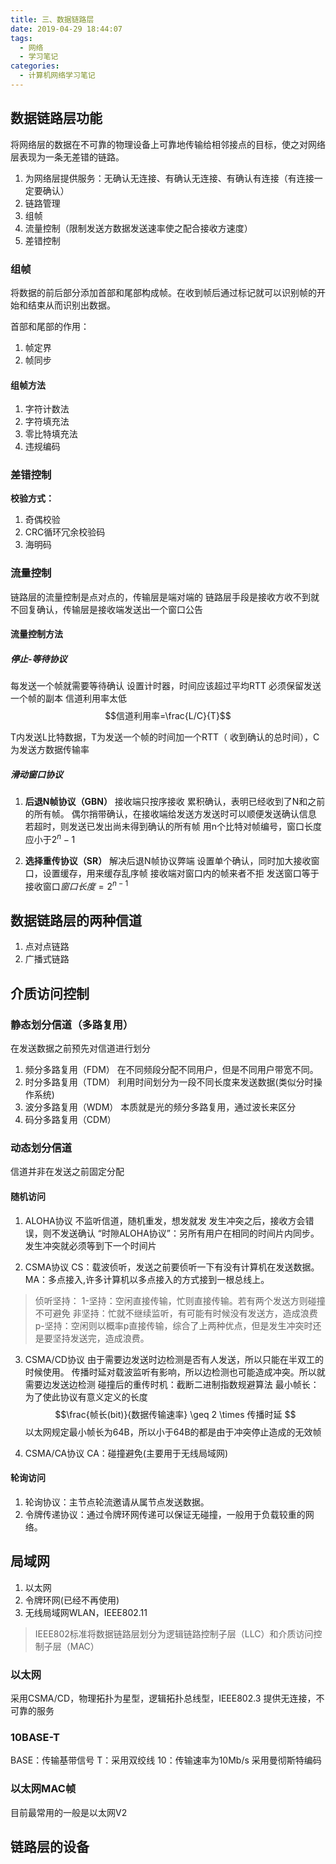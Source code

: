```yaml
---
title: 三、数据链路层
date: 2019-04-29 18:44:07
tags:
  - 网络
  - 学习笔记
categories:
  - 计算机网络学习笔记
---
```



## 数据链路层功能
将网络层的数据在不可靠的物理设备上可靠地传输给相邻接点的目标，使之对网络层表现为一条无差错的链路。

1. 为网络层提供服务：无确认无连接、有确认无连接、有确认有连接（有连接一定要确认）
2. 链路管理
3. 组帧
4. 流量控制（限制发送方数据发送速率使之配合接收方速度）
5. 差错控制 

<!-- more -->

### 组帧
将数据的前后部分添加首部和尾部构成帧。在收到帧后通过标记就可以识别帧的开始和结束从而识别出数据。

首部和尾部的作用：
1. 帧定界
2. 帧同步

#### 组帧方法
1. 字符计数法
2. 字符填充法
3. 零比特填充法
4. 违规编码

### 差错控制
**校验方式：**
1. 奇偶校验
2. CRC循环冗余校验码
3. 海明码

### 流量控制
链路层的流量控制是点对点的，传输层是端对端的
链路层手段是接收方收不到就不回复确认，传输层是接收端发送出一个窗口公告

#### 流量控制方法
##### 停止-等待协议
每发送一个帧就需要等待确认
设置计时器，时间应该超过平均RTT
必须保留发送一个帧的副本
信道利用率太低
$$信道利用率=\frac{L/C}{T}$$

T内发送L比特数据，T为发送一个帧的时间加一个RTT（ 收到确认的总时间），C为发送方数据传输率

##### 滑动窗口协议
1. **后退N帧协议（GBN）**
接收端只按序接收
累积确认，表明已经收到了N和之前的所有帧。
偶尔捎带确认，在接收端给发送方发送时可以顺便发送确认信息
若超时，则发送已发出尚未得到确认的所有帧
用n个比特对帧编号，窗口长度应小于$2^n-1$

2. **选择重传协议（SR）**
解决后退N帧协议弊端
设置单个确认，同时加大接收窗口，设置缓存，用来缓存乱序帧
接收端对窗口内的帧来者不拒
发送窗口等于接收窗口$窗口长度=2^{n-1}$

## 数据链路层的两种信道
1. 点对点链路
2. 广播式链路

## 介质访问控制
### 静态划分信道（多路复用）
在发送数据之前预先对信道进行划分
1. 频分多路复用（FDM）
在不同频段分配不同用户，但是不同用户带宽不同。
2. 时分多路复用（TDM）
利用时间划分为一段不同长度来发送数据(类似分时操作系统)
3. 波分多路复用（WDM）
本质就是光的频分多路复用，通过波长来区分
4. 码分多路复用（CDM） 

### 动态划分信道
信道并非在发送之前固定分配

#### 随机访问
1. ALOHA协议
不监听信道，随机重发，想发就发
发生冲突之后，接收方会错误，则不发送确认
“时隙ALOHA协议”：另所有用户在相同的时间片内同步。发生冲突就必须等到下一个时间片

2. CSMA协议
CS：载波侦听，发送之前要侦听一下有没有计算机在发送数据。
MA：多点接入,许多计算机以多点接入的方式接到一根总线上。
> 侦听坚持：
1-坚持：空闲直接传输，忙则直接传输。若有两个发送方则碰撞不可避免
非坚持：忙就不继续监听，有可能有时候没有发送方，造成浪费
p-坚持：空闲则以概率p直接传输，综合了上两种优点，但是发生冲突时还是要坚持发送完，造成浪费。

3. CSMA/CD协议
由于需要边发送时边检测是否有人发送，所以只能在半双工的时候使用。
传播时延对载波监听有影响，所以边检测也可能造成冲突。所以就需要边发送边检测
碰撞后的重传时机：截断二进制指数规避算法
最小帧长：为了使此协议有意义定义的长度
$$\frac{帧长(bit)}{数据传输速率} \geq 2 \times 传播时延 $$
以太网规定最小帧长为64B，所以小于64B的都是由于冲突停止造成的无效帧

4. CSMA/CA协议
CA：碰撞避免(主要用于无线局域网)

#### 轮询访问
1. 轮询协议：主节点轮流邀请从属节点发送数据。
2. 令牌传递协议：通过令牌环网传递可以保证无碰撞，一般用于负载较重的网络。

## 局域网
1. 以太网
2. 令牌环网(已经不再使用)
3. 无线局域网WLAN，IEEE802.11

> IEEE802标准将数据链路层划分为逻辑链路控制子层（LLC）和介质访问控制子层（MAC）

### 以太网
采用CSMA/CD，物理拓扑为星型，逻辑拓扑总线型，IEEE802.3
提供无连接，不可靠的服务

### 10BASE-T
BASE：传输基带信号 T：采用双绞线 10：传输速率为10Mb/s
采用曼彻斯特编码

### 以太网MAC帧
目前最常用的一般是以太网V2

## 链路层的设备